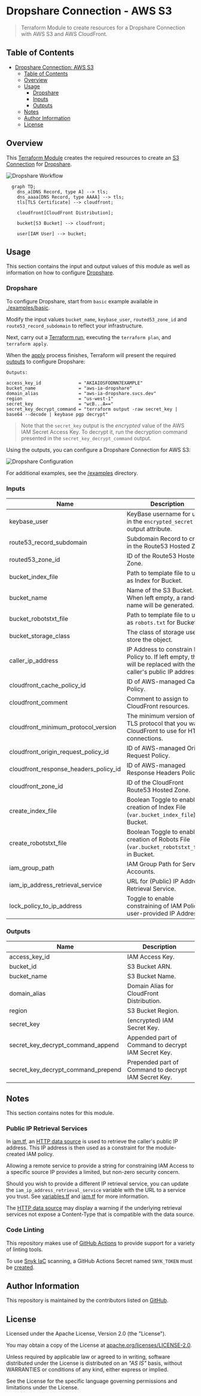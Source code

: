 # Dropshare Connection - AWS S3

> Terraform Module to create resources for a Dropshare Connection with AWS S3 and AWS CloudFront.

## Table of Contents

- [Dropshare Connection: AWS S3](#dropshare-connection-aws-s3)
  - [Table of Contents](#table-of-contents)
  - [Overview](#overview)
  - [Usage](#usage)
    - [Dropshare](#dropshare)
    - [Inputs](#inputs)
    - [Outputs](#outputs)
  - [Notes](#notes)
  - [Author Information](#author-information)
  - [License](#license)

## Overview

This [Terraform Module](https://learn.hashicorp.com/tutorials/terraform/module) creates the required resources to create an [S3 Connection](https://dropshare.zendesk.com/hc/en-us/articles/201139232-How-to-set-up-Amazon-S3-or-S3-API-compatible-connections) for [Dropshare](https://dropshare.app).

![Dropshare Workflow](images/dropshare.png "Dropshare Workflow")


```mermaid
  graph TD;
    dns_a[DNS Record, type A] --> tls;
    dns_aaaa[DNS Record, type AAAA] --> tls;
    tls[TLS Certificate] --> cloudfront;

    cloudfront[CloudFront Distribution];

    bucket[S3 Bucket] --> cloudfront;

    user[IAM User] --> bucket;
```

## Usage

This section contains the input and output values of this module as well as information on how to configure [Dropshare](https://dropshare.app/).

### Dropshare

To configure Dropshare, start from `basic` example available in [./examples/basic](https://github.com/ksatirli/terraform-awscc-dropshare/blob/main/examples/basic).

Modify the input values `bucket_name`, `keybase_user`, `routed53_zone_id` and `route53_record_subdomain` to reflect your infrastructure.

Next, carry out a [Terraform run](https://www.terraform.io/cli/run), executing the `terraform plan`, and `terraform apply`.

When the [apply](https://www.terraform.io/cli/run#applying) process finishes, Terraform will present the required [outputs](https://www.terraform.io/language/values/outputs) to configure Dropshare:

```shell
Outputs:

access_key_id              = "AKIAIOSFODNN7EXAMPLE"
bucket_name                = "aws-ia-dropshare"
domain_alias               = "aws-ia-dropshare.svcs.dev"
region                     = "us-west-1"
secret_key                 = "wcB...A=="
secret_key_decrypt_command = "terraform output -raw secret_key | base64 --decode | keybase pgp decrypt"
```

> Note that the `secret_key` output is the _encrypted_ value of the AWS IAM Secret Access Key. To decrypt it, run the decryption command presented in the `secret_key_decrypt_command` output.

Using the outputs, you can configure a Dropshare Connection for AWS S3:

![Dropshare Configuration](images/dropshare_configuration.png)

For additional examples, see the [/examples](https://github.com/aws-ia/terraform-awscc-dropshare/blob/main/examples/) directory.

<!-- BEGIN_TF_DOCS -->
### Inputs

| Name | Description | Type | Default | Required |
|------|-------------|------|---------|:--------:|
| keybase\_user | KeyBase username for use in the `encrypted_secret` output attribute. | `string` | n/a | yes |
| route53\_record\_subdomain | Subdomain Record to create in the Route53 Hosted Zone. | `string` | n/a | yes |
| routed53\_zone\_id | ID of the Route53 Hosted Zone. | `string` | n/a | yes |
| bucket\_index\_file | Path to template file to use as Index for Bucket. | `string` | `"files/index.html"` | no |
| bucket\_name | Name of the S3 Bucket. When left empty, a random name will be generated. | `string` | `""` | no |
| bucket\_robotstxt\_file | Path to template file to use as `robots.txt` for Bucket. | `string` | `"files/robots.txt"` | no |
| bucket\_storage\_class | The class of storage used to store the object. | `string` | `"ONEZONE_IA"` | no |
| caller\_ip\_address | IP Address to constrain IAM Policy to. If left empty, this will be replaced with the caller's public IP address. | `string` | `""` | no |
| cloudfront\_cache\_policy\_id | ID of AWS-managed Cache Policy. | `string` | `"658327ea-f89d-4fab-a63d-7e88639e58f6"` | no |
| cloudfront\_comment | Comment to assign to CloudFront resources. | `string` | `"Terraform-managed Resource for Dropshare Connection"` | no |
| cloudfront\_minimum\_protocol\_version | The minimum version of the TLS protocol that you want CloudFront to use for HTTPS connections. | `string` | `"TLSv1.2_2021"` | no |
| cloudfront\_origin\_request\_policy\_id | ID of AWS-managed Origin Request Policy. | `string` | `"59781a5b-3903-41f3-afcb-af62929ccde1"` | no |
| cloudfront\_response\_headers\_policy\_id | ID of AWS-managed Response Headers Policy. | `string` | `"67f7725c-6f97-4210-82d7-5512b31e9d03"` | no |
| cloudfront\_zone\_id | ID of the CloudFront Route53 Hosted Zone. | `string` | `"Z2FDTNDATAQYW2"` | no |
| create\_index\_file | Boolean Toggle to enable creation of Index File (`var.bucket_index_file`) in Bucket. | `bool` | `true` | no |
| create\_robotstxt\_file | Boolean Toggle to enable creation of Robots File (`var.bucket_robotstxt_file`) in Bucket. | `bool` | `true` | no |
| iam\_group\_path | IAM Group Path for Service Accounts. | `string` | `"/services/"` | no |
| iam\_ip\_address\_retrieval\_service | URL for (Public) IP Address Retrieval Service. | `string` | `"https://checkip.amazonaws.com/"` | no |
| lock\_policy\_to\_ip\_address | Toggle to enable constraining of IAM Policy to user-provided IP Address. | `bool` | `true` | no |

### Outputs

| Name | Description |
|------|-------------|
| access\_key\_id | IAM Access Key. |
| bucket\_id | S3 Bucket ARN. |
| bucket\_name | S3 Bucket Name. |
| domain\_alias | Domain Alias for CloudFront Distribution. |
| region | S3 Bucket Region. |
| secret\_key | (encrypted) IAM Secret Key. |
| secret\_key\_decrypt\_command\_append | Appended part of Command to decrypt IAM Secret Key. |
| secret\_key\_decrypt\_command\_prepend | Prepended part of Command to decrypt IAM Secret Key. |
<!-- END_TF_DOCS -->

## Notes

This section contains notes for this module.

### Public IP Retrieval Services

In [iam.tf](https://github.com/aws-ia/terraform-awscc-dropshare/blob/main/iam.tf), an [HTTP data source](https://registry.terraform.io/providers/hashicorp/http/latest/docs/data-sources/http) is used to retrieve the caller's public IP address. This IP address is then used as a constraint for the module-created IAM policy.

Allowing a remote service to provide a string for constraining IAM Access to a specific source IP provides a limited, but non-zero security concern.

Should you wish to provide a different IP retrieval service, you can update the `iam_ip_address_retrieval_service` variable with the URL to a service you trust. See [variables.tf](https://github.com/aws-ia/terraform-awscc-dropshare/blob/main/variables.tf) and [iam.tf](https://github.com/aws-ia/terraform-awscc-dropshare/blob/main/iam.tf) for more information.

The [HTTP data source](https://registry.terraform.io/providers/hashicorp/http/latest/docs/data-sources/http) may display a warning if the underlying retrieval services not expose a Content-Type that is compatible with the data source.

### Code Linting

This repository makes use of [GitHub Actions](https://github.com/aws-ia/terraform-awscc-dropshare/tree/main/.github/workflows) to provide support for a variety of linting tools.

To use [Snyk IaC](https://snyk.io/product/infrastructure-as-code-security/) scanning, a GitHub Actions Secret named `SNYK_TOKEN` must be [created](https://docs.github.com/en/actions/security-guides/encrypted-secrets#creating-encrypted-secrets-for-a-repository).

## Author Information

This repository is maintained by the contributors listed on [GitHub](https://github.com/aws-ia/terraform-awscc-dropshare/graphs/contributors).

## License

Licensed under the Apache License, Version 2.0 (the "License").

You may obtain a copy of the License at [apache.org/licenses/LICENSE-2.0](http://www.apache.org/licenses/LICENSE-2.0).

Unless required by applicable law or agreed to in writing, software distributed under the License is distributed on an _"AS IS"_ basis, without WARRANTIES or conditions of any kind, either express or implied.

See the License for the specific language governing permissions and limitations under the License.
